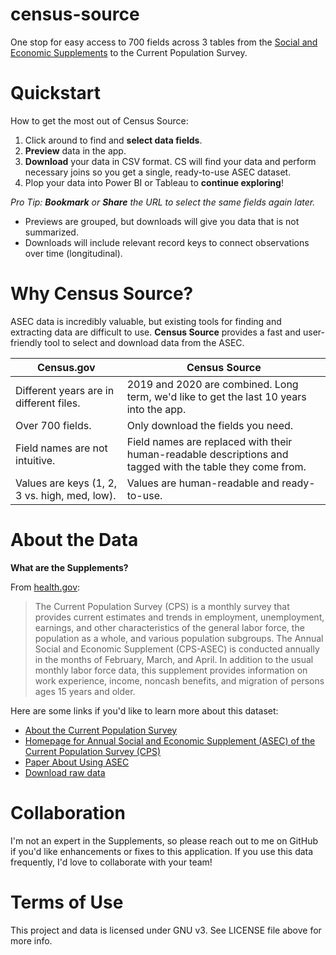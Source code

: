 # census-source
One stop for easy access to 700 fields across 3 tables from the [Social and Economic Supplements](https://www.census.gov/data/datasets/2020/demo/cps/cps-asec-2020.html) to the Current Population Survey.

# Quickstart

How to get the most out of Census Source:

1. Click around to find and **select data fields**.
2. **Preview** data in the app.
3. **Download** your data in CSV format. CS will find your data and perform necessary joins so you get a single, ready-to-use ASEC dataset.
4. Plop your data into Power BI or Tableau to **continue exploring**!

*Pro Tip: **Bookmark** or **Share** the URL to select the same fields again later.* 

* Previews are grouped, but downloads will give you data that is not summarized.
* Downloads will include relevant record keys to connect observations over time (longitudinal).

# Why Census Source?

ASEC data is incredibly valuable, but existing tools for finding and extracting data are difficult to use. **Census Source** provides a fast and user-friendly tool to select and download data from the ASEC.

| Census.gov                                    | Census Source                                                |
| --------------------------------------------- | ------------------------------------------------------------ |
| Different years are in different files.       | 2019 and 2020 are combined. Long term, we'd like to get the last 10 years into the app. |
| Over 700 fields.                              | Only download the fields you need.                           |
| Field names are not intuitive.                | Field names are replaced with their human-readable descriptions and tagged with the table they come from. |
| Values are keys (1, 2, 3 vs. high, med, low). | Values are human-readable and ready-to-use.                  |

# About the Data

**What are the Supplements?**

From [health.gov](https://health.gov/healthypeople/objectives-and-data/data-sources-and-methods/data-sources/current-population-survey-annual-social-and-economic-supplement-cps-asec):

> The Current Population Survey (CPS) is a monthly survey that provides  current estimates and trends in employment, unemployment, earnings, and  other characteristics of the general labor force, the population as a  whole, and various population subgroups. The Annual Social and Economic  Supplement (CPS-ASEC) is conducted annually in the months of February,  March, and April. In addition to the usual monthly labor force data, this supplement provides information on work experience, income, noncash benefits, and migration of persons ages 15 years and older.

Here are some links if you'd like to learn more about this dataset:

* [About the Current Population Survey](https://www.census.gov/programs-surveys/cps/about.html)
* [Homepage for Annual Social and Economic Supplement (ASEC) of the Current Population Survey (CPS)](https://www.census.gov/programs-surveys/saipe/guidance/model-input-data/cpsasec.html)
* [Paper About Using ASEC](https://cps.ipums.org/cps/resources/linking/4.workingpaper16.pdf)
* [Download raw data](https://www.census.gov/data/datasets/time-series/demo/cps/cps-asec.2020.html)

# Collaboration

I'm not an expert in the Supplements, so please reach out to me on GitHub if you'd like enhancements or fixes to this application. If you use this data frequently, I'd love to collaborate with your team!

# Terms of Use

This project and data is licensed under GNU v3. See LICENSE file above for more info. 
